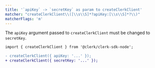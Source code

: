 ```yaml
---
title: '`apiKey` -> `secretKey` as param to createClerkClient'
matcher: "createClerkClient\\([\\s\\S]*?apiKey:[\\s\\S]*?\\)"
matcherFlags: 'm'
---
```


The `apiKey` argument passed to `createClerkClient` must be changed to `secretKey`.

```diff
import { createClerkClient } from '@clerk/clerk-sdk-node';

- createClerkClient({ apiKey: '...' });
+ createClerkClient({ secretKey: '...' });
```
